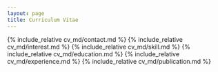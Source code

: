 ```yaml
---
layout: page
title: Curriculum Vitae
---
```

{% include_relative cv_md/contact.md %} 
{% include_relative cv_md/interest.md %} 
{% include_relative cv_md/skill.md %} 
{% include_relative cv_md/education.md %} 
{% include_relative cv_md/experience.md %} 
{% include_relative cv_md/publication.md %} 
<!-- 
{% include_relative cv_md/award.md %} 
{% include_relative cv_md/teaching.md %} 
 -->